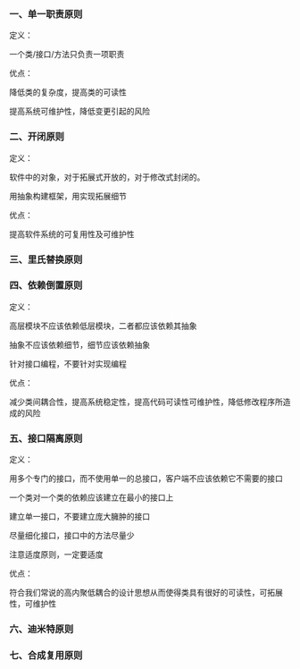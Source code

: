 ### 一、单一职责原则

定义：

一个类/接口/方法只负责一项职责

优点：

降低类的复杂度，提高类的可读性

提高系统可维护性，降低变更引起的风险



### 二、开闭原则

定义：

软件中的对象，对于拓展式开放的，对于修改式封闭的。

用抽象构建框架，用实现拓展细节

优点：

提高软件系统的可复用性及可维护性



### 三、里氏替换原则





### 四、依赖倒置原则

定义：

高层模块不应该依赖低层模块，二者都应该依赖其抽象

抽象不应该依赖细节，细节应该依赖抽象

针对接口编程，不要针对实现编程

优点：

减少类间耦合性，提高系统稳定性，提高代码可读性可维护性，降低修改程序所造成的风险

### 五、接口隔离原则

定义：

用多个专门的接口，而不使用单一的总接口，客户端不应该依赖它不需要的接口

一个类对一个类的依赖应该建立在最小的接口上

建立单一接口，不要建立庞大臃肿的接口

尽量细化接口，接口中的方法尽量少

注意适度原则，一定要适度

优点：

符合我们常说的高内聚低耦合的设计思想从而使得类具有很好的可读性，可拓展性，可维护性



### 六、迪米特原则



### 七、合成复用原则